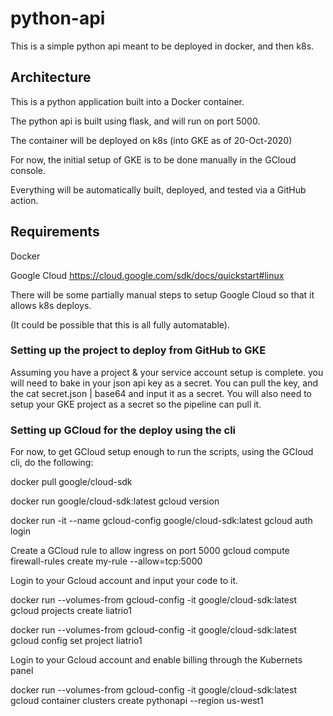 # python-api
This is a simple python api meant to be deployed in docker, and then k8s.

## Architecture
This is a python application built into a Docker container. 

The python api is built using flask, and will run on port 5000.

The container will be deployed on k8s (into GKE as of 20-Oct-2020)

For now, the initial setup of GKE is to be done manually in the GCloud console.

Everything will be automatically built, deployed, and tested via a GitHub action.


## Requirements
Docker

Google Cloud https://cloud.google.com/sdk/docs/quickstart#linux

There will be some partially manual steps to setup Google Cloud so that it allows k8s deploys.

(It could be possible that this is all fully automatable).

### Setting up the project to deploy from GitHub to GKE
Assuming you have a project & your service account setup is complete.
you will need to bake in your json api key as a secret. You can pull the key, and the cat secret.json | base64 and input it as a secret.
You will also need to setup your GKE project as a secret so the pipeline can pull it.

### Setting up GCloud for the deploy using the cli
For now, to get GCloud setup enough to run the scripts, using the GCloud cli, do the following:


docker pull google/cloud-sdk

docker run google/cloud-sdk:latest gcloud version

docker run -it --name gcloud-config google/cloud-sdk:latest gcloud auth login

Create a GCloud rule to allow ingress on port 5000
gcloud compute firewall-rules create my-rule --allow=tcp:5000

Login to your Gcloud account and input your code to it.

docker run --volumes-from gcloud-config -it google/cloud-sdk:latest gcloud projects create liatrio1

docker run --volumes-from gcloud-config -it google/cloud-sdk:latest gcloud config set project liatrio1

Login to your Gcloud account and enable billing through the Kubernets panel

docker run --volumes-from gcloud-config -it google/cloud-sdk:latest gcloud container clusters create pythonapi --region us-west1
